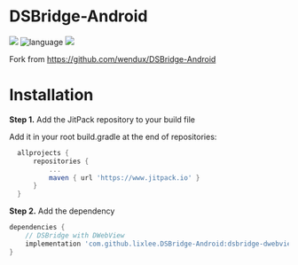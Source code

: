 # DSBridge-Android

[![](https://www.jitpack.io/v/lixlee/DSBridge-Android.svg)](https://www.jitpack.io/#lixlee/DSBridge-Android)
![language](https://img.shields.io/badge/language-Java-yellow.svg)
![](https://img.shields.io/badge/minSdkVersion-19-yellow.svg)

Fork from https://github.com/wendux/DSBridge-Android


# Installation

**Step 1.** Add the JitPack repository to your build file

Add it in your root build.gradle at the end of repositories:
```gradle
  allprojects {
      repositories {
          ...
          maven { url 'https://www.jitpack.io' }
      }
  }
```

**Step 2.** Add the dependency

```gradle
dependencies {
    // DSBridge with DWebView
    implementation 'com.github.lixlee.DSBridge-Android:dsbridge-dwebview:3.1.0'
}
```

